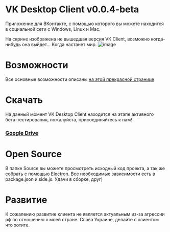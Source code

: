 # VK Desktop Client v0.0.4-beta
Приложение для ВКонтакте, с помощью которого вы можете находится в социальной сети с Windows, Linux и Mac.

На скрине изображена не вышедшая версия VK Client, возможно когда-нибудь она выйдет... Когда настанет мир.
![image](https://github.com/jxbc/vk-desktop-client/assets/30753109/22d418e6-246a-44c8-84b7-a8a69b094eb8)

# Возможности
Все основные возможности описаны [на этой прекрасной странице](https://github.com/jxbc/vk-desktop-client/wiki)
# Скачать
На данный момент VK Desktop Client находится на этапе активного бета-тестирования, пожалуйста, присоединяйтесь к нам!
### [Google Drive](https://drive.google.com/drive/u/1/folders/1FMlqAnWqZlIfNjbksMU2_Zt5MPGN44Bp)
# Open Source
В папке Source вы можете просмотреть исходный код проекта, а так же собрать с помощью Electron. Все необходимые зависимости есть в package.json и side.js. Удачи в сборке, друг)
# Развитие
К сожалению развитие клиента не является актуальным из-за агрессии рф по отношению к моей стране. Слава Украине, делайте с клиентом что хотите.
